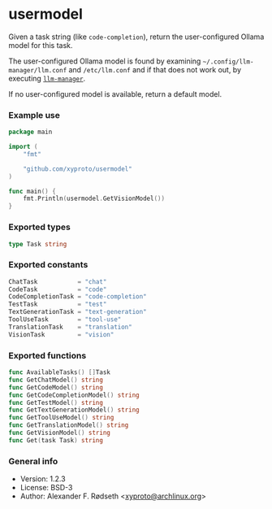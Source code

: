 # usermodel

Given a task string (like `code-completion`), return the user-configured Ollama model for this task.

The user-configured Ollama model is found by examining `~/.config/llm-manager/llm.conf` and `/etc/llm.conf` and if that does not work out, by executing [`llm-manager`](https://github.com/xyproto/llm-manager).

If no user-configured model is available, return a default model.

### Example use

```go
package main

import (
    "fmt"

    "github.com/xyproto/usermodel"
)

func main() {
    fmt.Println(usermodel.GetVisionModel())
}
```

### Exported types

```go
type Task string
```

### Exported constants

```go
ChatTask           = "chat"
CodeTask           = "code"
CodeCompletionTask = "code-completion"
TestTask           = "test"
TextGenerationTask = "text-generation"
ToolUseTask        = "tool-use"
TranslationTask    = "translation"
VisionTask         = "vision"
```

### Exported functions

```go
func AvailableTasks() []Task
func GetChatModel() string
func GetCodeModel() string
func GetCodeCompletionModel() string
func GetTestModel() string
func GetTextGenerationModel() string
func GetToolUseModel() string
func GetTranslationModel() string
func GetVisionModel() string
func Get(task Task) string
```

### General info

* Version: 1.2.3
* License: BSD-3
* Author: Alexander F. Rødseth &lt;xyproto@archlinux.org&gt;
